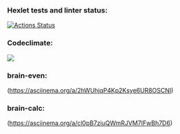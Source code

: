 ### Hexlet tests and linter status:
[![Actions Status](https://github.com/bestwxrld/frontend-project-44/workflows/hexlet-check/badge.svg)](https://github.com/bestwxrld/frontend-project-44/actions)
### Codeclimate:
<a href="https://codeclimate.com/github/bestwxrld/frontend-project-44/maintainability"><img src="https://api.codeclimate.com/v1/badges/100533276b0e4b96b4bd/maintainability" /></a>





### brain-even: 
(https://asciinema.org/a/2hWUhjqP4Kp2Ksye6UR8OSCNI)
### brain-calc:
(https://asciinema.org/a/cl0pB7ziuQWmRJVM7IFwBh7D6)

